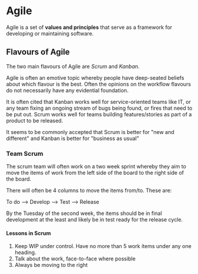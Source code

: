 # Agile

Agile is a set of **values and principles** that serve as a framework for developing or maintaining software.

## Flavours of Agile

The two main flavours of Agile are _Scrum_ and _Kanban_.

Agile is often an emotive topic whereby people have deep-seated beliefs about which flavour is the best. Often the opinions on the workflow flavours do not necessarily have any evidential foundation.

It is often cited that Kanban works well for service-oriented teams like IT, or any team fixing an ongoing stream of bugs being found, or fires that need to be put out. Scrum works well for teams building features/stories as part of a product to be released.

It seems to be commonly accepted that Scrum is better for "new and different" and Kanban is better for "business as usual"

### Team Scrum

The scrum team will often work on a two week sprint whereby they aim to move the items of work from the left side of the board to the right side of the board.

There will often be 4 columns to move the items from/to. These are:

To do --> Develop --> Test --> Release

By the Tuesday of the second week, the items should be in final development at the least and likely be in test ready for the release cycle.

#### Lessons in Scrum

1. Keep WIP under control. Have no more than 5 work items under any one heading.
2. Talk about the work, face-to-face where possible
3. Always be moving to the right

